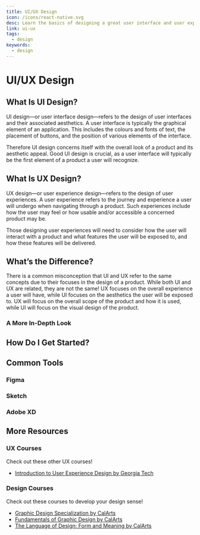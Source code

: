 ```yaml
---
title: UI/UX Design
icon: /icons/react-native.svg
desc: Learn the basics of designing a great user interface and user experience!
link: ui-ux
tags:
  - design
keywords:
  - design
---
```


# UI/UX Design

## What Is UI Design?

UI design—or user interface design—refers to the design of user interfaces and
their associated aesthetics. A user interface is typically the graphical element
of an application. This includes the colours and fonts of text, the placement of
buttons, and the position of various elements of the interface.

Therefore UI design concerns itself with the overall look of a product and its
aesthetic appeal. Good UI design is crucial, as a user interface will typically
be the first element of a product a user will recognize.

## What Is UX Design?

UX design—or user experience design—refers to the design of user experiences. A
user experience refers to the journey and experience a user will undergo when
navigating through a product. Such experiences include how the user may feel or
how usable and/or accessible a concerned product may be.

Those designing user experiences will need to consider how the user will
interact with a product and what features the user will be exposed to, and how
these features will be delivered.

## What’s the Difference?

There is a common misconception that UI and UX refer to the same concepts due to
their focuses in the design of a product. While both UI and UX are related, they
are not the same! UX focuses on the overall experience a user will have, while
UI focuses on the aesthetics the user will be exposed to. UX will focus on the
overall scope of the product and how it is used, while UI will focus on the
visual design of the product.

### A More In-Depth Look

<VideoContainer vid-src="https://www.youtube.com/embed/5CxXhyhT6Fc"></VideoContainer>

## How Do I Get Started?

<VideoContainer vid-src="https://www.youtube.com/embed/t0aCoqXKFOU"></VideoContainer>

<grid-1-x-2 :reversed="true" button="Start Learning!" link="https://grow.google/certificates/ux-design/#?modal_active=none" img-src="https://storage.googleapis.com/grow-with-goog-publish-prod-media/images/uxdesign.scale-100.png" desc="Learn the fundamentals of UX design through Google's UX Design Certificate course!" button="Start Learning!"></grid-1-x-2>

## Common Tools

### Figma

<grid-1-x-2 :reversed="true" button="Click here!" link="https://www.figma.com/" img-src="https://upload.wikimedia.org/wikipedia/commons/3/33/Figma-logo.svg" desc="Figma is a web-based tool with a focus on collaboratively designing user interfaces."></grid-1-x-2>

### Sketch

<grid-1-x-2 :reversed="true" button="Click here!" link="https://www.sketch.com/" img-src="https://upload.wikimedia.org/wikipedia/commons/thumb/5/59/Sketch_Logo.svg/850px-Sketch_Logo.svg.png" desc="Sketch is an application specializing in UI/XD design. sdhafiosd"></grid-1-x-2>

### Adobe XD

<grid-1-x-2 :reversed="true" button="Click here!" link="https://www.adobe.com/ca/products/xd.html" img-src="https://upload.wikimedia.org/wikipedia/commons/thumb/c/c2/Adobe_XD_CC_icon.svg/1280px-Adobe_XD_CC_icon.svg.png" desc="Adobe XD is an application that allows for web-based wireframing and prototypes."></grid-1-x-2>

## More Resources

### UX Courses

Check out these other UX courses!

- [Introduction to User Experience Design by Georgia Tech](https://www.coursera.org/learn/user-experience-design)

### Design Courses

Check out these courses to develop your design sense!

- [Graphic Design Specialization by CalArts](https://www.coursera.org/specializations/graphic-design)
- [Fundamentals of Graphic Design by CalArts](https://www.coursera.org/learn/fundamentals-of-graphic-design)
- [The Language of Design: Form and Meaning by CalArts](https://www.coursera.org/learn/design-language)
